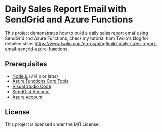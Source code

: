 # Daily Sales Report Email with SendGrid and Azure Functions

This project demonstrates how to build a daily sales report email using SendGrid and Azure Functions,
check my tutorial from Twilio's blog for detailed steps https://www.twilio.com/en-us/blog/build-daily-sales-report-email-sengrid-azure-functions.

## Prerequisites

- [Node.js](https://nodejs.org/) (v14.x or later)
- [Azure Functions Core Tools](https://docs.microsoft.com/en-us/azure/azure-functions/functions-run-local)
- [Visual Studio Code](https://code.visualstudio.com/)
- [SendGrid Account](https://sendgrid.com/)
- [Azure Account](https://azure.microsoft.com/)

## License
This project is licensed under the MIT License.
